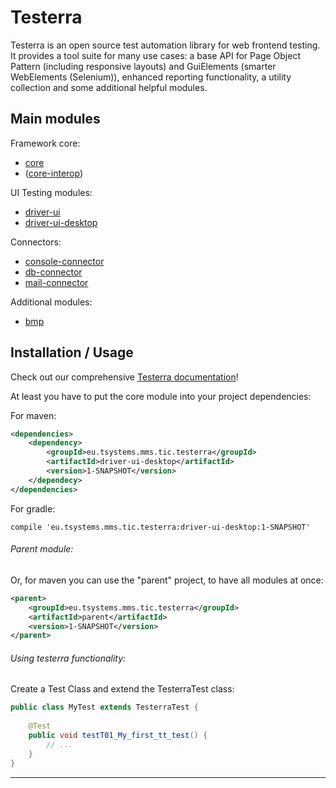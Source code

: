 # Testerra
Testerra is an open source test automation library for web frontend testing. It provides a tool suite for many use cases: 
a base API for Page Object Pattern (including responsive layouts) and GuiElements (smarter WebElements (Selenium)), 
enhanced reporting functionality, a utility collection and some additional helpful modules.

## Main modules

Framework core:
* [core](core/README.md)
* ([core-interop](core-interop/README.md))

UI Testing modules:
* [driver-ui](driver-ui/README.md)
* [driver-ui-desktop](driver-ui-desktop/README.md)

Connectors:
* [console-connector](console-connector/README.md)
* [db-connector](db-connector/README.md)
* [mail-connector](mail-connector/README.md)

Additional modules:
* [bmp](bmp/README.md)

## Installation / Usage

Check out our comprehensive [Testerra documentation](https://tapas-docs.s3.eu-central-1.amazonaws.com/testerra/latest/index.html)!

At least you have to put the core module into your project dependencies:

For maven:

```xml
<dependencies>
    <dependency>
        <groupId>eu.tsystems.mms.tic.testerra</groupId>
        <artifactId>driver-ui-desktop</artifactId>
        <version>1-SNAPSHOT</version>
    </dependecy>
</dependencies>
```

For gradle:
```text
compile 'eu.tsystems.mms.tic.testerra:driver-ui-desktop:1-SNAPSHOT'
```

###### Parent module:
Or, for maven you can use the "parent" project, to have all modules at once:
```xml
<parent>
    <groupId>eu.tsystems.mms.tic.testerra</groupId>
    <artifactId>parent</artifactId>
    <version>1-SNAPSHOT</version>
</parent>
```

###### Using testerra functionality:

Create a Test Class and extend the TesterraTest class:

```java
public class MyTest extends TesterraTest {
    
    @Test
    public void testT01_My_first_tt_test() {
        // ...
    }
}
```

***

